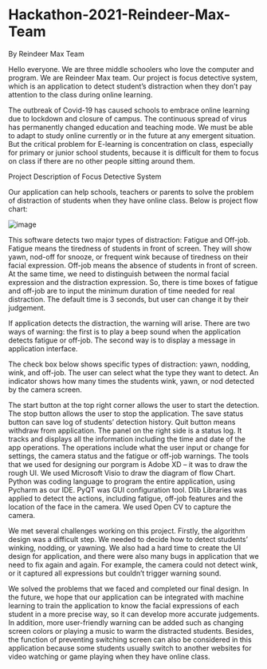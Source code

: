 # Hackathon-2021-Reindeer-Max-Team
By Reindeer Max Team

Hello everyone. We are three middle schoolers who love the computer and program. We are Reindeer Max team. Our project is focus detective system, which is an application to detect student’s distraction when they don’t pay attention to the class during online learning. 

The outbreak of Covid-19 has caused schools to embrace online learning due to lockdown and closure of campus. The continuous spread of virus has permanently changed education and teaching mode. We must be able to adapt to study online currently or in the future at any emergent situation. But the critical problem for E-learning is concentration on class, especially for primary or junior school students, because it is difficult for them to focus on class if there are no other people sitting around them. 

Project Description of Focus Detective System


Our application can help schools, teachers or parents to solve the problem of distraction of students when they have online class.
Below is project flow chart:

![image](https://user-images.githubusercontent.com/57511227/116418257-8c617c00-a86e-11eb-8ea8-feac6f32912e.png)

This software detects two major types of distraction: Fatigue and Off-job. Fatigue means the tiredness of students in front of screen. They will show yawn, nod-off for snooze, or frequent wink because of tiredness on their facial expression.  Off-job means the absence of students in front of screen. At the same time, we need to distinguish between the normal facial expression and the distraction expression. So, there is time boxes of fatigue and off-job are to input the minimum duration of time needed for real distraction. The default time is 3 seconds, but user can change it by their judgement. 

If application detects the distraction, the warning will arise. There are two ways of warning: the first is to play a beep sound when the application detects fatigue or off-job. The second way is to display a message in application interface. 

The check box below shows specific types of distraction: yawn, nodding, wink, and off-job. The user can select what the type they want to detect. An indicator shows how many times the students wink, yawn, or nod detected by the camera screen. 

The start button at the top right corner allows the user to start the detection. The stop button allows the user to stop the application. The save status button can save log of students’ detection history. Quit button means withdraw from application. The panel on the right side is a status log. It tracks and displays all the information including the time and date of the app operations. The operations include what the user input or change for settings, the camera status and the fatigue or off-job warnings.
The tools that we used for designing our porgram is Adobe XD – it was to draw the rough UI. We used Microsoft Visio to draw the diagram of flow Chart. Python was coding language to program the entire application, using Pycharm as our IDE. PyQT was GUI configuration tool. Dlib Libraries was applied to detect the actions, including fatigue, off-job features and the location of the face in the camera. We used Open CV to capture the camera. 

We met several challenges working on this project. Firstly, the algorithm design was a difficult step.  We needed to decide how to detect students’ winking, nodding, or yawning. We also had a hard time to create the UI design for application, and there were also many bugs in application that we need to fix again and again. For example, the camera could not detect wink, or it captured all expressions but couldn’t trigger warning sound. 

We solved the problems that we faced and completed our final design. In the future, we hope that our application can be integrated with machine learning to train the application to know the facial expressions of each student in a more precise way, so it can develop more accurate judgements. In addition, more user-friendly warning can be added such as changing screen colors or playing a music to warm the distracted students. Besides, the function of preventing switching screen can also be considered in this application because some students usually switch to another websites for video watching or game playing when they have online class.
